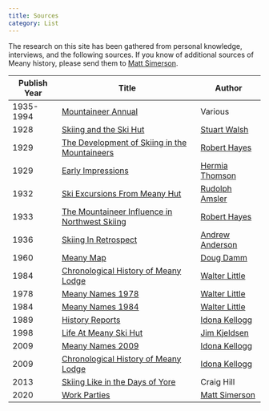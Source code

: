 ```yaml
---
title: Sources
category: List
---
```


The research on this site has been gathered from personal knowledge, interviews, and the following sources. If you know of additional sources of Meany history, please send them to [Matt Simerson](Matt-Simerson).

| Publish Year | Title | Author |
| ------------ | ----- | ------ |
| 1935-1994 | [Mountaineer Annual](Mountaineer-Annual) | Various
| 1928 | [Skiing and the Ski Hut][hut] | [Stuart Walsh](Stuart-Walsh)
| 1929 | [The Development of Skiing in the Mountaineers][dev] | [Robert Hayes][rh]
| 1929 | [Early Impressions](Early-Impressions) | [Hermia Thomson](Hermia-Thomson)
| 1932 | [Ski Excursions From Meany Hut][go] | [Rudolph Amsler](Rudolph-Amsler)
| 1933 | [The Mountaineer Influence in Northwest Skiing][mis] | [Robert Hayes][rh]
| 1936 | [Skiing In Retrospect][sir] | [Andrew Anderson](Andrew-Anderson)
| 1960 | [Meany Map](Meany-Map) | [Doug Damm](Doug-Damm) |
| 1984 | [Chronological History of Meany Lodge](History-Walt) | [Walter Little][wl]
| 1978 | [Meany Names 1978](Names-Walt-1978) | [Walter Little][wl]
| 1984 | [Meany Names 1984](Names-Walt) | [Walter Little][wl]
| 1989 | [History Reports](History-Reports) | [Idona Kellogg][ik]
| 1998 | [Life At Meany Ski Hut][life] | [Jim Kjeldsen](Jim-Kjeldsen)
| 2009 | [Meany Names 2009](Names-2009) | [Idona Kellogg][ik]
| 2009 | [Chronological History of Meany Lodge](History-Idona) | [Idona Kellogg][ik]
| 2013 | [Skiing Like in the Days of Yore][yore] | Craig Hill
| 2020 | [Work Parties](Work-Parties) | [Matt Simerson](Matt-Simerson)


[dev]: The-Development-of-Skiing-in-the-Mountaineers
[go]: Ski-Excursions-From-Meany-Hut
[hut]: Skiing-and-the-Ski-Hut
[life]: Life-At-Meany-Ski-Hut
[ik]: Idona-Kellogg
[mis]: The-Mountaineer-Influence-in-Northwest-Skiing
[rh]: Robert-Hayes
[sir]: Skiing-In-Retrospect
[wl]: Walter-Little
[yore]: https://www.theolympian.com/outdoors/article25316305.html